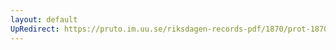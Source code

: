 ```yaml
---
layout: default
UpRedirect: https://pruto.im.uu.se/riksdagen-records-pdf/1870/prot-1870--fk--212/prot-1870--fk--212_002.pdf
---
```

